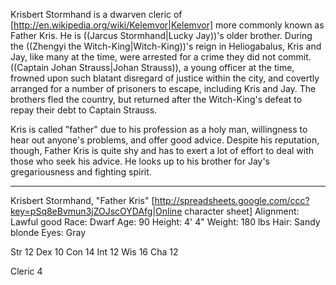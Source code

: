 Krisbert Stormhand is a dwarven cleric of [http://en.wikipedia.org/wiki/Kelemvor|Kelemvor] more commonly known as Father Kris. He is ((Jarcus Stormhand|Lucky Jay))'s older brother. During the ((Zhengyi the Witch-King|Witch-King))'s reign in Heliogabalus, Kris and Jay, like many at the time, were arrested for a crime they did not commit. ((Captain Johan Strauss|Johan Strauss)), a young officer at the time, frowned upon such blatant disregard of justice within the city, and covertly arranged for a number of prisoners to escape, including Kris and Jay. The brothers fled the country, but returned after the Witch-King's defeat to repay their debt to Captain Strauss.

Kris is called &quot;father&quot; due to his profession as a holy man, willingness to hear out anyone's problems, and offer good advice. Despite his reputation, though, Father Kris is quite shy and has to exert a lot of effort to deal with those who seek his advice. He looks up to his brother for Jay's gregariousness and fighting spirit.

-----

Krisbert Stormhand, &quot;Father Kris&quot;
[http://spreadsheets.google.com/ccc?key=pSq8eBvmun3jZOJscOYDAfg|Online character sheet]
Alignment: Lawful good
Race: Dwarf
Age: 90
Height: 4' 4&quot;
Weight: 180 lbs
Hair: Sandy blonde
Eyes: Gray

Str 12
Dex 10
Con 14
Int 12
Wis 16
Cha 12

Cleric 4
